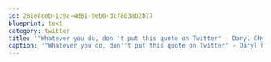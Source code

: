 ```yaml
---
id: 281e8ceb-1c9a-4d81-9eb6-dcf803ab2b77
blueprint: text
category: twitter
title: '"Whatever you do, don''t put this quote on Twitter" - Daryl Chymko, 2011'
caption: '"Whatever you do, don''t put this quote on Twitter" - Daryl Chymko, 2011'
---
```

